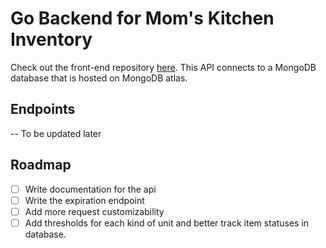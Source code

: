 # Go Backend for Mom's Kitchen Inventory
Check out the front-end repository [here](https://github.com/Anu78/inventorytrack). This API connects to a MongoDB database that is hosted on MongoDB atlas. 

## Endpoints
-- To be updated later 

## Roadmap
- [ ] Write documentation for the api 
- [ ] Write the expiration endpoint
- [ ] Add more request customizability 
- [ ] Add thresholds for each kind of unit and better track item statuses in database.
